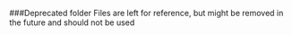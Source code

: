 ###Deprecated folder
Files are left for reference, but might be removed in the future and should not be used